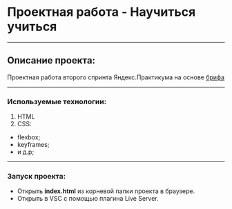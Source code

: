 # Проектная работа - Научиться учиться 
------  
## Описание проекта:  
  
Проектная работа второго спринта Яндекс.Практикума на основе [брифа](https://code.s3.yandex.net/web-developer/project-1/sprint-2-brief.pdf)  
  
------  
### Используемые технологии:  

1. HTML  
2. CSS:  
* flexbox;
* keyframes;
* и д.р;
------ 
### Запуск проекта: 
* Открыть **index.html** из корневой папки проекта в браузере.
* Открыть в VSC с помощью плагина Live Server.